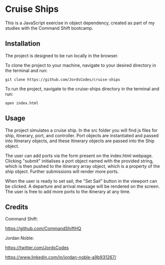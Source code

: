 # Cruise Ships

This is a JavaScript exercise in object dependency, created as part of my studies with the Command Shift bootcamp.

## Installation

The project is designed to be run locally in the browser.

To clone the project to your machine, navigate to your desired directory in the terminal and run:

`git clone https://github.com/JordsCodes/cruise-ships`

To run the project, navigate to the cruise-ships directory in the terminal and run:

`open index.html`
## Usage

The project simulates a cruise ship. In the src folder you will find js files for ship, itinerary, port, and controller. Port objects are instantiated and passed into Itinerary objects, and these Itinerary objects are passed into the Ship object.

The user can add ports via the form present on the index.html webpage. Clicking "submit" initialises a port object named with the provided string, which is then pushed to the itinerary array object, which is a property of the ship object. Further submissions will render more ports.

When the user is ready to set sail, the "Set Sail" button in the viewport can be clicked. A departure and arrival message will be rendered on the screen. The user is free to add more ports to the itinerary at any time.

## Credits

Command Shift:

https://github.com/CommandShiftHQ

Jordan Noble:

https://twitter.com/JordsCodes

https://www.linkedin.com/in/jordan-noble-a9b931267/




